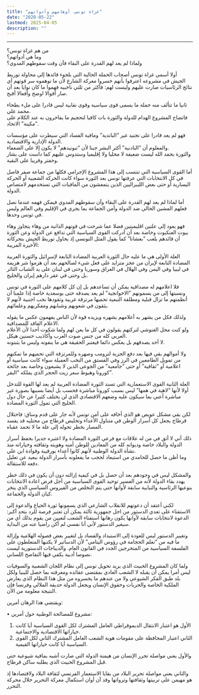 ```yaml
---
title: "غزاة تونس، أوهامهم وأدواتهم"
date: "2020-05-22"
lastmod: 2025-04-05
description: ""
---
```

****

من هم غزاة تونس؟   
وما هي أدواتهم؟   
ولماذا لم يعد لهم القدرة على البقاء فآن وقت سقوطهم المدوي؟

أولا أسمي غزاة تونس أصحاب الحملة الحالية التي بلجوء قائدها إلى محاولة توريط الجيش في مشروعه اعترفوا بأنهم خسروا معركة الشارع لأن ما توهموه سر قوتهم أي نتائج الرئاسيات صارت عليهم وليست لهم: فأكثر من ثلثي ناخبيه فهموا ما كان نوايا بعد أن صار أقوالا اوضح وأفعالا أقبح.

ثانيا ما تتألف منه حملة ما يسمى قوى سياسية وقوى نقابية ليس قادرا على ملء بطحاء محمد علي.   
فاتضاح المشروع الهدام للدولة والثورة بات كافيا لتحجيم ما يفاخرون به عند الكلام على “مكينة” الاتحاد.

فهو لم يعد قادرا على تجنيد غير “الباندية” ومافية الفساد التي سيطرت على مؤسسات الدولة الإدارية والاقتصادية.   
والمعلوم أن “البادنية” أكثر البشر جبنا لأن “تبونيدهم” لا يكون إلا على الضعفاء.   
والثورة بحمد الله ليست ضعيفة لا محليا ولا إقليميا وستدوس عليهم كما داست على بشار وحفتر وقريبا على البقية.

أما القوى السياسية التي تنتسب إلى هذا المشروع الإجرامي فكلها من جماعة صفر فاصل في كل الانتخابات التي عرفتها تونس بعد الثورة سواء كانت الحركة الشعبية أو الحركة اليسارية أو حتى بعض الليبراليين الذين يتمعشون من المافيات التي تستخدمهم لامتصاص الدولة.

أما لماذا لم يعد لهم القدرة على البقاء وآن سقوطهم المدوي فيمكن فهمه عندما نصل فعلهم المشين الحالي ضد الدولة وأمن الجماعة بما يجري في الإقليم وفي العالم وليس في تونس وحدها.

فهو يعود إلى علتين اقليميتين فضلا عما شرحت في قوتهم الذاتية من وهاء يتجاوز وهاء بيوت العنكبوت وخاصة بعد أن أدركت القوى السياسية التي تدافع عن الدولة وعن الثورة أن قائدهم يلعب “بعشانا” كما يقول المثل التونسي إذ يحاول توريط الجيش بتحركاته الأخيرة المريبة:

العلة الأولى هي ما عليه حال الثورة العربية المضادة التابعة لإسرائيل والثورة العربية المضادة التابعة لإيران من عجز متزايد على فعل شيء لصالحهم بعد أن هزموا شر هزيمة في ليبيا وفي اليمن وفي الهلال في العراق وسوريا وحتى في لبنان على يد الشباب الثائر بل وحتى في عقر دارهم إيران والخليج.

فلا اعلامهم له مصداقية يمكن أن تساعدهم بل إن كل كلامهم على الثورة في تونس ونسبتها إلى من يسمونهم “الاخوانجية” لم يعد يصدقه حتى بوسعدية خاصة إذا علمنا أن أنظمتهم ما تزال قبلية ومطلقة التبعية تحميها مرتزقة غربية وتقودها نخب اجنبية لأنهم لا يثقون في شعوبهم وشبابهم ومفكريهم وعلمائهم.

ولذلك فكل من يشهر به أعلامهم يشهره ويزيده قوة لأن الناس يفهمون عكس ما يقوله الاعلام الفاقد للمصداقية.   
ولو كنت محل الغنوشي لتركتهم يقولون في كل ما يعن لهم ولما شكوت أحدا لأن الأعلام العربي كله من جنس صوت العرب وأكاذيب حسنين هيكل.   
لا أحد يصدقهم بل يعكس دائما فيعتبر الحقيقة هي ما ينفونه وليس ما يثبتونه.

ولا أموالهم بقي فيها بعد دفع الجزية لترومب وصهره وللمرتزقة التي تحميهم ما تمكنهم من تمويل الطامعين في الرز وفي الفستق من النخب العميلة سواء كانت سياسية أو اعلامية أو “ثقافية” أو حتى “جامعية” من الجوعى الذين لا يشبعون وخاصة بعد جائحة كورونا وهبوط سعر زيت الحجر الذي يملكه “البقر”.

العلة الثانية القوى الاستعمارية التي تسند الثورة المضادة العربية لم يعد لها القوة للتدخل أولا لأنها “لاهية في همها” ليس بسبب كورونا مباشرة فحسب بل أيضا بسببها بصورة غير مباشرة أعني بما سيكون عليه وضعهم الاقتصادي الذي لن يختلف كثيرا عن حال دول الخليج التي تمول الثورة المضادة.

لكن بقي مشكل عويص هو الذي أخافه على أمن تونس لأنه جار على قدم وساق: فاحتلال قرطاج يجعل كل أسرار الوطن في متناول الأعداء وتخليص قرطاج من محتليه قد يفسد المسار بخطر تحوله إلى علة ما لا تحمد عقباه.

ذلك أني لا أثق في من له علاقات مع فرعي الثورة المضادة ولا اعتبره جديرا بحفظ أسرار الدولة والبلاد خاصة وديوانه كله من المعادين للوطن أمنه وهويته وثقافته وخياراته منذ نشأة الدولة الوطنية لأنهم كانوا أعداء بورقيبة وقوادة ابن علي.   
وما أظن ما حصل للحامدي من استبعاد لحجب ما يفعلونه بأسرار الدولة ببعيد عن تعليل دفعه للاستقالة.

والمشكل ليس في وجودهم بعد أن حصل بل في كيفية إزالته دون أن يكون في ذلك خطر يهدد بقاء الدولة لأنه من العسير توحيد القوى السياسية من أجل فرض اعادة الانتخابات بنوعيها الرئاسية والنيابية سابقة لأوانها حتى يتم التخلص من الفيروس السياسي الذي ينخر كيان الدولة والجماعة.

لكني أعتقد أن دعوتهم للانقلاب الشارعي الذي يسمونها ثورة الجياع والدعوة إلى الاستفتاء على تعدي الدستور من اجل جمهورية ثالثة يمكن أن تعتبر فرصة للرد بتحد أكبر: الدعوة لانتخابات سابقة لأوانها يكون رهانها استفتاء الشعب لتعيين من يقوم بذلك أي من سيغير الدستور لأني أنا نفسي لم أكن راضيا عنه من البداية.

وتغيير الدستور ليس للعودة إلى الاستبداد والفساد بل لتغيير بعض فصوله الهلامية وإزالة ما فيه من “تعلم الحجامة في رؤوس اليتامى” لأن الدساتير لا يكتبها المتعلطون على الفلسفة السياسية من المتخرجين الجدد في القانون العام. والديباجات الدستورية ليست نصوصا أدبية يكفي فيها التفاصح اللساني.

ولما كان المشروع الخبيث الذي يريد تحويل تونس إلى نظام اللجان الشعبية والسوفيات ليس أمرا يمكن أن يقبله لا الشعب العادي بمقتضى عقائده ومعرفته بما حصل لليبيا ولكل بلد طبق الفكر الشيوعي ولا من عندهم ما يخسروه من مثل هذا النظام الذي يعارض الملكية الخاصة والحريات وحقوق الإنسان ويجعل الدولة حديقة الملالي وفرنسا فإن النتيجة معلومة من الآن.

ويقتضي هذا الرهان أمرين:

• مشروع للمصالحة الوطنية حول أمرين:  
1. الأول هو اعتبار الانتقال الديموقراطي العامل المشترك لكل القوى السياسية أيا كانت خياراتها الاقتصادية والاجتماعية.  
2. الثاني اعتبار المحافظة على مقومات هوية الشعب العامل المشترك الثاني لكل القوى السياسية أيا كانت خياراتها القيمية.

والأول يعني مواصلة تحرر الإنسان من هيمنة الدولة التي صارت أشبه بمافية شيوعية حتى قبل المشروع الخبيث الذي يطلبه ساكن قرطاج.

والثاني يعني مواصلة تحرير البلاد من بقايا الاستعمار الفرنسي لثقافة البلاد ولاقتصادها إذ هو مهيمن على تربيتها وثقافتها وثرواتها وقد آن أوان استكمال معركة التحرير خلال محركة التحرر.

###
